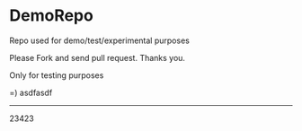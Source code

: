 # DemoRepo
Repo used for demo/test/experimental purposes

Please Fork and send pull request. Thanks you.

Only for testing purposes

=)
asdfasdf
****
23423
